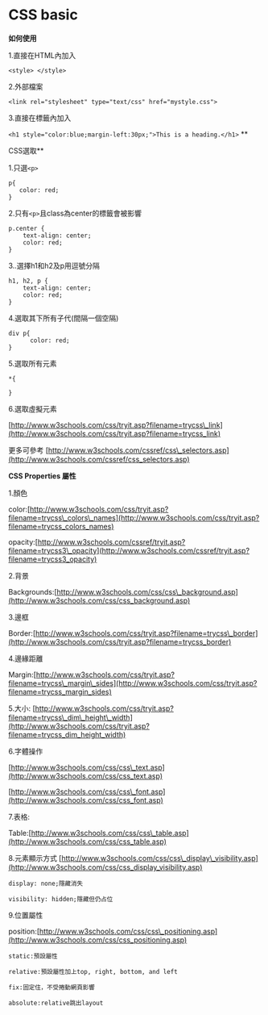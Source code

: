 # CSS basic

**如何使用**

1.直接在HTML內加入

`<style> </style>`

2.外部檔案

`<link rel="stylesheet" type="text/css" href="mystyle.css">`

3.直接在標籤內加入

`<h1 style="color:blue;margin-left:30px;">This is a heading.</h1>` \*\*

CSS選取\*\*

1.只選`<p>`

```text
p{
   color: red;
}
```

2.只有`<p>`且class為center的標籤會被影響

```text
p.center {
    text-align: center;
    color: red;
}
```

3..選擇h1和h2及p用逗號分隔

```text
h1, h2, p {
    text-align: center;
    color: red;
}
```

4.選取其下所有子代\(間隔一個空隔\)

```text
div p{
      color: red;
}
```

5.選取所有元素

```text
*{

}
```

6.選取虛擬元素

[http://www.w3schools.com/css/tryit.asp?filename=trycss\_link](http://www.w3schools.com/css/tryit.asp?filename=trycss_link)

更多可參考 [http://www.w3schools.com/cssref/css\_selectors.asp](http://www.w3schools.com/cssref/css_selectors.asp)

 **CSS Properties 屬性**

1.顏色

color:[http://www.w3schools.com/css/tryit.asp?filename=trycss\_colors\_names](http://www.w3schools.com/css/tryit.asp?filename=trycss_colors_names)

opacity:[http://www.w3schools.com/cssref/tryit.asp?filename=trycss3\_opacity](http://www.w3schools.com/cssref/tryit.asp?filename=trycss3_opacity)

2.背景

Backgrounds:[http://www.w3schools.com/css/css\_background.asp](http://www.w3schools.com/css/css_background.asp)

3.邊框

Border:[http://www.w3schools.com/css/tryit.asp?filename=trycss\_border](http://www.w3schools.com/css/tryit.asp?filename=trycss_border)

4.邊緣距離

Margin:[http://www.w3schools.com/css/tryit.asp?filename=trycss\_margin\_sides](http://www.w3schools.com/css/tryit.asp?filename=trycss_margin_sides)

5.大小: [http://www.w3schools.com/css/tryit.asp?filename=trycss\_dim\_height\_width](http://www.w3schools.com/css/tryit.asp?filename=trycss_dim_height_width)

6.字體操作

[http://www.w3schools.com/css/css\_text.asp](http://www.w3schools.com/css/css_text.asp)

[http://www.w3schools.com/css/css\_font.asp](http://www.w3schools.com/css/css_font.asp)

7.表格:

Table:[http://www.w3schools.com/css/css\_table.asp](http://www.w3schools.com/css/css_table.asp)

8.元素顯示方式 [http://www.w3schools.com/css/css\_display\_visibility.asp](http://www.w3schools.com/css/css_display_visibility.asp)

```text
display: none;隱藏消失

visibility: hidden;隱藏但仍占位
```

9.位置屬性

position:[http://www.w3schools.com/css/css\_positioning.asp](http://www.w3schools.com/css/css_positioning.asp)

```text
static:預設屬性

relative:預設屬性加上top, right, bottom, and left

fix:固定住，不受捲動網頁影響

absolute:relative跳出layout
```

